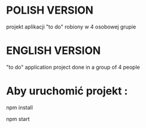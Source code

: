 # POLISH VERSION
projekt aplikacji "to do" robiony w 4 osobowej grupie

# ENGLISH VERSION
"to do" application project done in a group of 4 people

# Aby uruchomić projekt : 
 npm install

 npm start


